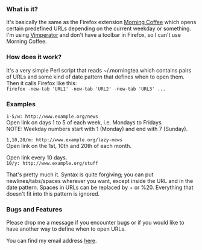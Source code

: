 ### What is it?

It's basically the same as the Firefox extension [Morning
Coffee](https://addons.mozilla.org/en-US/firefox/addon/2677) which opens
certain predefined URLs depending on the current weekday or something. I'm
using [Vimperator](http://www.vimperator.org/) and don't have a toolbar in
Firefox, so I can't use Morning Coffee.  


### How does it work?

It's a very simple Perl script that reads ~/.morningtea which contains pairs
of URLs and some kind of date pattern that defines when to open them. Then it
calls Firefox like this:  
`firefox -new-tab 'URL1' -new-tab 'URL2' -new-tab 'URL3' ...`  


### Examples

`1-5/w: http://www.example.org/news`  
Open link on days 1 to 5 of each week, i.e. Mondays to Fridays.  
NOTE: Weekday numbers start with 1 (Monday) and end with 7 (Sunday).  

`1,10,20/m: http://www.example.org/lazy-news`  
Open link on the 1st, 10th and 20th of each month.  

Open link every 10 days.  
`10/y: http://www.example.org/stuff`  


That's pretty much it. Syntax is quite forgiving; you can put
newlines/tabs/spaces wherever you want, except inside the URL and in the date
pattern. Spaces in URLs can be replaced by + or %20. Everything that doesn't
fit into this pattern is ignored.  


### Bugs and Features

Please drop me a message if you encounter bugs or if you would like to have
another way to define when to open URLs.

You can find my email address [here](http://github.com/fagga).

